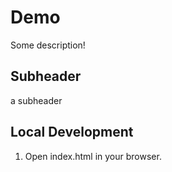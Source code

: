 # Demo

Some description!

## Subheader

a subheader

## Local Development

1. Open index.html in your browser.


